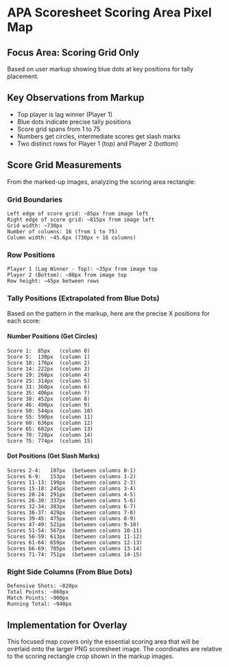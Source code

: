 # APA Scoresheet Scoring Area Pixel Map

## Focus Area: Scoring Grid Only
Based on user markup showing blue dots at key positions for tally placement.

## Key Observations from Markup
- Top player is lag winner (Player 1)
- Blue dots indicate precise tally positions
- Score grid spans from 1 to 75
- Numbers get circles, intermediate scores get slash marks
- Two distinct rows for Player 1 (top) and Player 2 (bottom)

## Score Grid Measurements
From the marked-up images, analyzing the scoring area rectangle:

### Grid Boundaries
```
Left edge of score grid: ~85px from image left
Right edge of score grid: ~815px from image left
Grid width: ~730px
Number of columns: 16 (from 1 to 75)
Column width: ~45.6px (730px ÷ 16 columns)
```

### Row Positions
```
Player 1 (Lag Winner - Top): ~35px from image top
Player 2 (Bottom): ~80px from image top
Row height: ~45px between rows
```

### Tally Positions (Extrapolated from Blue Dots)
Based on the pattern in the markup, here are the precise X positions for each score:

#### Number Positions (Get Circles)
```
Score 1:  85px   (column 0)
Score 5:  130px  (column 1) 
Score 10: 176px  (column 2)
Score 14: 222px  (column 3)
Score 19: 268px  (column 4)
Score 25: 314px  (column 5)
Score 31: 360px  (column 6)
Score 35: 406px  (column 7)
Score 38: 452px  (column 8)
Score 46: 498px  (column 9)
Score 50: 544px  (column 10)
Score 55: 590px  (column 11)
Score 60: 636px  (column 12)
Score 65: 682px  (column 13)
Score 70: 728px  (column 14)
Score 75: 774px  (column 15)
```

#### Dot Positions (Get Slash Marks)
```
Scores 2-4:   107px  (between columns 0-1)
Scores 6-9:   153px  (between columns 1-2)
Scores 11-13: 199px  (between columns 2-3)
Scores 15-18: 245px  (between columns 3-4)
Scores 20-24: 291px  (between columns 4-5)
Scores 26-30: 337px  (between columns 5-6)
Scores 32-34: 383px  (between columns 6-7)
Scores 36-37: 429px  (between columns 7-8)
Scores 39-45: 475px  (between columns 8-9)
Scores 47-49: 521px  (between columns 9-10)
Scores 51-54: 567px  (between columns 10-11)
Scores 56-59: 613px  (between columns 11-12)
Scores 61-64: 659px  (between columns 12-13)
Scores 66-69: 705px  (between columns 13-14)
Scores 71-74: 751px  (between columns 14-15)
```

### Right Side Columns (From Blue Dots)
```
Defensive Shots: ~820px
Total Points: ~860px
Match Points: ~900px
Running Total: ~940px
```

## Implementation for Overlay
This focused map covers only the essential scoring area that will be overlaid onto the larger PNG scoresheet image. The coordinates are relative to the scoring rectangle crop shown in the markup images.